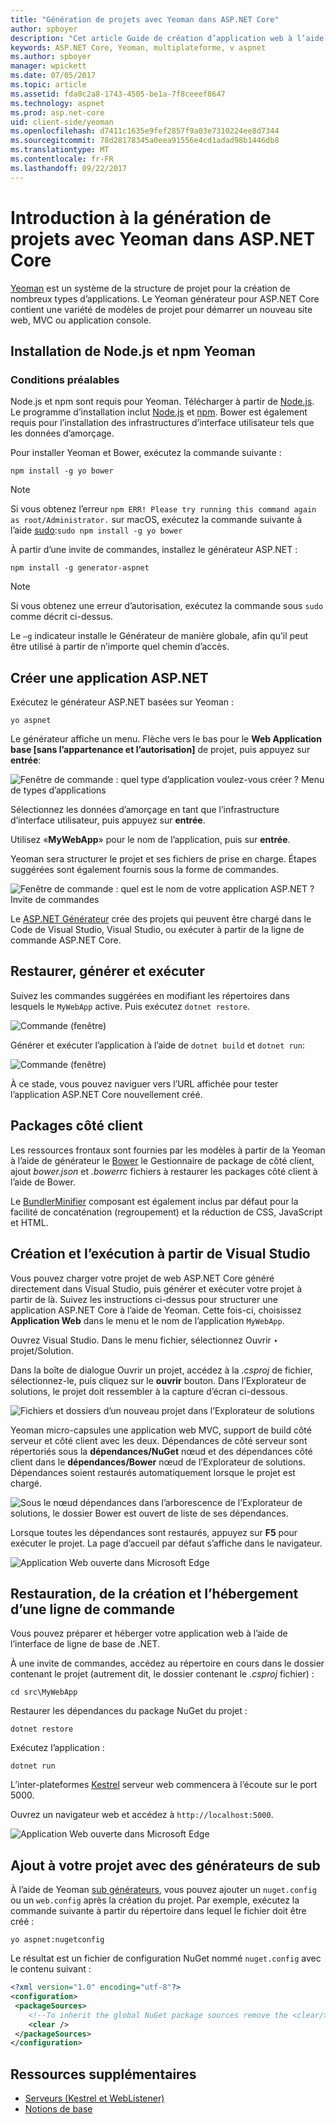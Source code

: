 ```yaml
---
title: "Génération de projets avec Yeoman dans ASP.NET Core"
author: spboyer
description: "Cet article Guide de création d’application web à l’aide de la Yeoman une ASP.NET Core générateur sur macOS."
keywords: ASP.NET Core, Yeoman, multiplateforme, v aspnet
ms.author: spboyer
manager: wpickett
ms.date: 07/05/2017
ms.topic: article
ms.assetid: fda0c2a8-1743-4505-be1a-7f8ceeef8647
ms.technology: aspnet
ms.prod: asp.net-core
uid: client-side/yeoman
ms.openlocfilehash: d7411c1635e9fef2857f9a03e7310224ee8d7344
ms.sourcegitcommit: 78d28178345a0eea91556e4cd1adad98b1446db8
ms.translationtype: MT
ms.contentlocale: fr-FR
ms.lasthandoff: 09/22/2017
---
```

# <a name="introduction-to-building-projects-with-yeoman-in-aspnet-core"></a>Introduction à la génération de projets avec Yeoman dans ASP.NET Core

[Yeoman](http://yeoman.io/) est un système de la structure de projet pour la création de nombreux types d’applications. Le Yeoman générateur pour ASP.NET Core contient une variété de modèles de projet pour démarrer un nouveau site web, MVC ou application console.

## <a name="install-nodejs-npm-and-yeoman"></a>Installation de Node.js et npm Yeoman

### <a name="prerequisites"></a>Conditions préalables

Node.js et npm sont requis pour Yeoman. Télécharger à partir de [Node.js](https://nodejs.org/). Le programme d’installation inclut [Node.js](https://nodejs.org/) et [npm](https://www.npmjs.com/). Bower est également requis pour l’installation des infrastructures d’interface utilisateur tels que les données d’amorçage.

Pour installer Yeoman et Bower, exécutez la commande suivante :

```console
npm install -g yo bower
```

>[!Note]
>Si vous obtenez l’erreur `npm ERR! Please try running this command again as root/Administrator.` sur macOS, exécutez la commande suivante à l’aide [sudo](https://developer.apple.com/library/mac/documentation/Darwin/Reference/ManPages/man8/sudo.8.html):`sudo npm install -g yo bower`

À partir d’une invite de commandes, installez le générateur ASP.NET :

```console
npm install -g generator-aspnet
```

> [!NOTE]
> Si vous obtenez une erreur d’autorisation, exécutez la commande sous `sudo` comme décrit ci-dessus.

Le `–g` indicateur installe le Générateur de manière globale, afin qu’il peut être utilisé à partir de n’importe quel chemin d’accès.

## <a name="create-an-aspnet-app"></a>Créer une application ASP.NET

Exécutez le générateur ASP.NET basées sur Yeoman :

```console
yo aspnet
```

Le générateur affiche un menu. Flèche vers le bas pour le **Web Application base [sans l’appartenance et l’autorisation]** de projet, puis appuyez sur **entrée**:

![Fenêtre de commande : quel type d’application voulez-vous créer ? Menu de types d’applications](yeoman/_static/yeoman-yo-aspnet.png)

Sélectionnez les données d’amorçage en tant que l’infrastructure d’interface utilisateur, puis appuyez sur **entrée**.

Utilisez «**MyWebApp**» pour le nom de l’application, puis sur **entrée**.

Yeoman sera structurer le projet et ses fichiers de prise en charge. Étapes suggérées sont également fournis sous la forme de commandes.

![Fenêtre de commande : quel est le nom de votre application ASP.NET ? Invite de commandes](yeoman/_static/yeoman-yo-aspnet-created.png)

Le [ASP.NET Générateur](https://www.npmjs.com/package/generator-aspnet) crée des projets qui peuvent être chargé dans le Code de Visual Studio, Visual Studio, ou exécuter à partir de la ligne de commande ASP.NET Core.

## <a name="restore-build-and-run"></a>Restaurer, générer et exécuter

Suivez les commandes suggérées en modifiant les répertoires dans lesquels le `MyWebApp` active. Puis exécutez `dotnet restore`.

![Commande (fenêtre)](yeoman/_static/dotnet-restore.png)

Générer et exécuter l’application à l’aide de `dotnet build` et `dotnet run`:

![Commande (fenêtre)](yeoman/_static/dotnet-build-run.png)

À ce stade, vous pouvez naviguer vers l’URL affichée pour tester l’application ASP.NET Core nouvellement créé.

## <a name="client-side-packages"></a>Packages côté client

Les ressources frontaux sont fournies par les modèles à partir de la Yeoman à l’aide de générateur le [Bower](xref:client-side/bower) le Gestionnaire de package de côté client, ajout *bower.json* et *.bowerrc* fichiers à restaurer les packages côté client à l’aide de Bower.

Le [BundlerMinifier](xref:client-side/bundling-and-minification) composant est également inclus par défaut pour la facilité de concaténation (regroupement) et la réduction de CSS, JavaScript et HTML.

## <a name="building-and-running-from-visual-studio"></a>Création et l’exécution à partir de Visual Studio

Vous pouvez charger votre projet de web ASP.NET Core généré directement dans Visual Studio, puis générer et exécuter votre projet à partir de là. Suivez les instructions ci-dessus pour structurer une application ASP.NET Core à l’aide de Yeoman. Cette fois-ci, choisissez **Application Web** dans le menu et le nom de l’application `MyWebApp`.

Ouvrez Visual Studio. Dans le menu fichier, sélectionnez Ouvrir ‣ projet/Solution.

Dans la boîte de dialogue Ouvrir un projet, accédez à la *.csproj* de fichier, sélectionnez-le, puis cliquez sur le **ouvrir** bouton. Dans l’Explorateur de solutions, le projet doit ressembler à la capture d’écran ci-dessous.

![Fichiers et dossiers d’un nouveau projet dans l’Explorateur de solutions](yeoman/_static/yeoman-solution.png)

Yeoman micro-capsules une application web MVC, support de build côté serveur et côté client avec les deux. Dépendances de côté serveur sont répertoriés sous la **dépendances/NuGet** nœud et des dépendances côté client dans le **dépendances/Bower** nœud de l’Explorateur de solutions. Dépendances soient restaurés automatiquement lorsque le projet est chargé.

![Sous le nœud dépendances dans l’arborescence de l’Explorateur de solutions, le dossier Bower est ouvert de liste de ses dépendances.](yeoman/_static/yeoman-loading-dependencies.png)

Lorsque toutes les dépendances sont restaurés, appuyez sur **F5** pour exécuter le projet. La page d’accueil par défaut s’affiche dans le navigateur.

![Application Web ouverte dans Microsoft Edge](yeoman/_static/yeoman-home-page.png)

## <a name="restoring-building-and-hosting-from-a-command-line"></a>Restauration, de la création et l’hébergement d’une ligne de commande

Vous pouvez préparer et héberger votre application web à l’aide de l’interface de ligne de base de .NET.

À une invite de commandes, accédez au répertoire en cours dans le dossier contenant le projet (autrement dit, le dossier contenant le *.csproj* fichier) :

```console
cd src\MyWebApp
```

Restaurer les dépendances du package NuGet du projet :

```console
dotnet restore
```

Exécutez l’application :

```console
dotnet run
```

L’inter-plateformes [Kestrel](xref:fundamentals/servers/kestrel) serveur web commencera à l’écoute sur le port 5000.

Ouvrez un navigateur web et accédez à `http://localhost:5000`.

![Application Web ouverte dans Microsoft Edge](yeoman/_static/yeoman-home-page_5000.png)

## <a name="adding-to-your-project-with-sub-generators"></a>Ajout à votre projet avec des générateurs de sub

À l’aide de Yeoman [sub générateurs](https://github.com/omnisharp/generator-aspnet), vous pouvez ajouter un `nuget.config` ou un `web.config` après la création du projet. Par exemple, exécutez la commande suivante à partir du répertoire dans lequel le fichier doit être créé :

```console
yo aspnet:nugetconfig
```

Le résultat est un fichier de configuration NuGet nommé `nuget.config` avec le contenu suivant :

```xml
<?xml version="1.0" encoding="utf-8"?>
<configuration>
 <packageSources>
    <!--To inherit the global NuGet package sources remove the <clear/> line below -->
    <clear />
 </packageSources>
</configuration>
```

## <a name="additional-resources"></a>Ressources supplémentaires

* [Serveurs (Kestrel et WebListener)](xref:fundamentals/servers/index)
* [Notions de base](xref:fundamentals/index)
